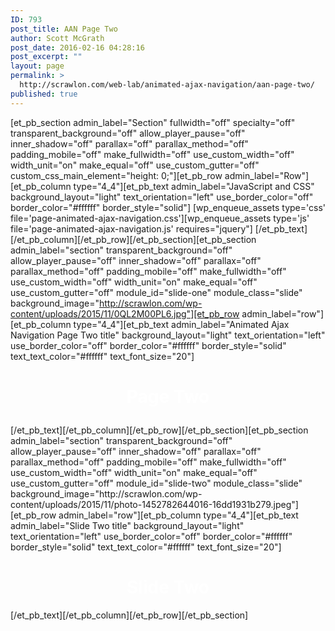 ```yaml
---
ID: 793
post_title: AAN Page Two
author: Scott McGrath
post_date: 2016-02-16 04:28:16
post_excerpt: ""
layout: page
permalink: >
  http://scrawlon.com/web-lab/animated-ajax-navigation/aan-page-two/
published: true
---
```

[et_pb_section admin_label="Section" fullwidth="off" specialty="off" transparent_background="off" allow_player_pause="off" inner_shadow="off" parallax="off" parallax_method="off" padding_mobile="off" make_fullwidth="off" use_custom_width="off" width_unit="on" make_equal="off" use_custom_gutter="off" custom_css_main_element="height: 0;"][et_pb_row admin_label="Row"][et_pb_column type="4_4"][et_pb_text admin_label="JavaScript and CSS" background_layout="light" text_orientation="left" use_border_color="off" border_color="#ffffff" border_style="solid"] [wp_enqueue_assets type='css' file='page-animated-ajax-navigation.css'][wp_enqueue_assets type='js' file='page-animated-ajax-navigation.js' requires="jquery"] [/et_pb_text][/et_pb_column][/et_pb_row][/et_pb_section][et_pb_section admin_label="section" transparent_background="off" allow_player_pause="off" inner_shadow="off" parallax="off" parallax_method="off" padding_mobile="off" make_fullwidth="off" use_custom_width="off" width_unit="on" make_equal="off" use_custom_gutter="off" module_id="slide-one" module_class="slide" background_image="http://scrawlon.com/wp-content/uploads/2015/11/0QL2M00PL6.jpg"][et_pb_row admin_label="row"][et_pb_column type="4_4"][et_pb_text admin_label="Animated Ajax Navigation Page Two title" background_layout="light" text_orientation="left" use_border_color="off" border_color="#ffffff" border_style="solid" text_text_color="#ffffff" text_font_size="20"] <h1 style="text-align: center;">
  <span style="color: #ffffff;"><strong>Page Two</strong></span>
</h1> [/et_pb_text][/et_pb_column][/et_pb_row][/et_pb_section][et_pb_section admin_label="section" transparent_background="off" allow_player_pause="off" inner_shadow="off" parallax="off" parallax_method="off" padding_mobile="off" make_fullwidth="off" use_custom_width="off" width_unit="on" make_equal="off" use_custom_gutter="off" module_id="slide-two" module_class="slide" background_image="http://scrawlon.com/wp-content/uploads/2015/11/photo-1452782644016-16dd1931b279.jpeg"][et_pb_row admin_label="row"][et_pb_column type="4_4"][et_pb_text admin_label="Slide Two title" background_layout="light" text_orientation="left" use_border_color="off" border_color="#ffffff" border_style="solid" text_text_color="#ffffff" text_font_size="20"] 

<h1 style="text-align: center;">
  <span style="color: #ffffff;"><strong>Slide Two</strong></span>
</h1> [/et_pb_text][/et_pb_column][/et_pb_row][/et_pb_section]
